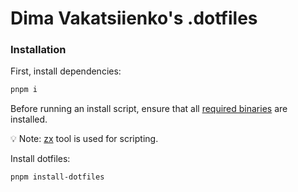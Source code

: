 # Dima Vakatsiienko's .dotfiles

### Installation

First, install dependencies:

```bash
pnpm i
```

Before running an install script, ensure that all
[required binaries](https://github.com/dvakatsiienko/.dotfiles/blob/main/script/install-dotfiles.mjs#L36)
are installed.

💡 Note: [zx](https://github.com/google/zx#fs-package) tool is used for scripting.

Install dotfiles:

```bash
pnpm install-dotfiles
```
